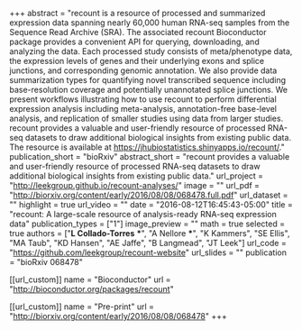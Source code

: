 +++
abstract = "recount is a resource of processed and summarized expression data spanning nearly 60,000 human RNA-seq samples from the Sequence Read Archive (SRA). The associated recount Bioconductor package provides a convenient API for querying, downloading, and analyzing the data. Each processed study consists of meta/phenotype data, the expression levels of genes and their underlying exons and splice junctions, and corresponding genomic annotation. We also provide data summarization types for quantifying novel transcribed sequence including base-resolution coverage and potentially unannotated splice junctions. We present workflows illustrating how to use recount to perform differential expression analysis including meta-analysis, annotation-free base-level analysis, and replication of smaller studies using data from larger studies. recount provides a valuable and user-friendly resource of processed RNA-seq datasets to draw additional biological insights from existing public data. The resource is available at https://jhubiostatistics.shinyapps.io/recount/."
publication_short = "bioRxiv"
abstract_short = "recount provides a valuable and user-friendly resource of processed RNA-seq datasets to draw additional biological insights from existing public data."
url_project = "http://leekgroup.github.io/recount-analyses/"
image = ""
url_pdf = "http://biorxiv.org/content/early/2016/08/08/068478.full.pdf"
url_dataset = ""
highlight = true
url_video = ""
date = "2016-08-12T16:45:43-05:00"
title = "recount: A large-scale resource of analysis-ready RNA-seq expression data"
publication_types = ["1"]
image_preview = ""
math = true
selected = true
authors = ["__L Collado-Torres__ __*__", "A Nellore __*__", "K Kammers", "SE Ellis", "MA Taub", "KD Hansen", "AE Jaffe", "B Langmead", "JT Leek"]
url_code = "https://github.com/leekgroup/recount-website"
url_slides = ""
publication = "bioRxiv 068478"

[[url_custom]]
    name = "Bioconductor"
    url = "http://bioconductor.org/packages/recount"

[[url_custom]]
    name = "Pre-print"
    url = "http://biorxiv.org/content/early/2016/08/08/068478"
+++

